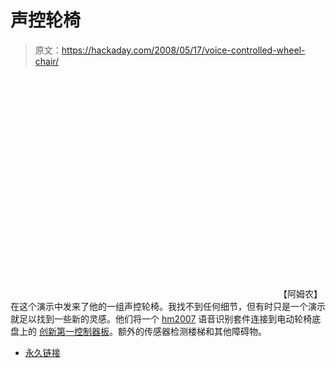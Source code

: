 # 声控轮椅

> 原文：<https://hackaday.com/2008/05/17/voice-controlled-wheel-chair/>

<object width="425" height="355"><param name="movie" value="http://www.youtube.com/v/ZDvF975JVMQ&amp;hl=en"> <param name="wmode" value="transparent"></object> 
【阿姆农】在这个演示中发来了他的一组声控轮椅。我找不到任何细节，但有时只是一个演示就足以找到一些新的灵感。他们将一个 [hm2007](http://www.imagesco.com/speech/speech-recognition-technology.html) 语音识别套件连接到电动轮椅底盘上的 [创新第一控制器板](http://www.ifirobotics.com/rc.shtml)。额外的传感器检测楼梯和其他障碍物。


*   [永久链接](http://www.youtube.com/watch?v=ZDvF975JVMQ)